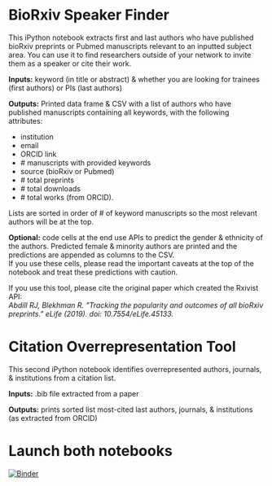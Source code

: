 # BioRxiv Speaker Finder
This iPython notebook extracts first and last authors who have published bioRxiv preprints or Pubmed manuscripts relevant to an inputted subject area. You can use it to find researchers outside of your network to invite them as a speaker or cite their work.

**Inputs:** keyword (in title or abstract) & whether you are looking for trainees (first authors) or PIs (last authors)

**Outputs:** Printed data frame & CSV with a list of authors who have published manuscripts containing all keywords, with the following attributes:
* institution
* email
* ORCID link
* \# manuscripts with provided keywords
* source (bioRxiv or Pubmed)
* \# total preprints
* \# total downloads
* \# total works (from ORCID).

Lists are sorted in order of # of keyword manuscripts so the most relevant authors will be at the top.

**Optional:** code cells at the end use APIs to predict the gender & ethnicity of the authors. Predicted female & minority authors are printed and the predictions are appended as columns to the CSV.  
If you use these cells, please read the important caveats at the top of the notebook and treat these predictions with caution.

If you use this tool, please cite the original paper which created the Rxivist API:  
*Abdill RJ, Blekhman R. "Tracking the popularity and outcomes of all bioRxiv preprints." eLife (2019). doi: 10.7554/eLife.45133.*

# Citation Overrepresentation Tool
This second iPython notebook identifies overrepresented authors, journals, & institutions from a citation list.

**Inputs:** .bib file extracted from a paper

**Outputs:** prints sorted list most-cited last authors, journals, & institutions (as extracted from ORCID)

# Launch both notebooks
[![Binder](https://mybinder.org/badge_logo.svg)](https://mybinder.org/v2/gh/emilyasterjones/bioRxiv_speaker_finder/master)



